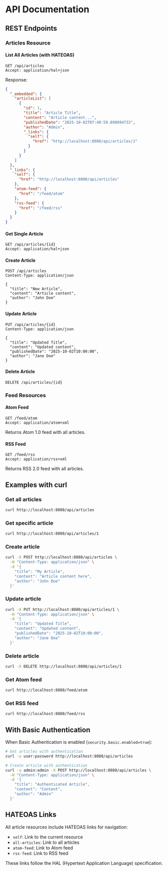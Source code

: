 # API Documentation

## REST Endpoints

### Articles Resource

#### List All Articles (with HATEOAS)
```http
GET /api/articles
Accept: application/hal+json
```

Response:
```json
{
  "_embedded": {
    "articleList": [
      {
        "id": 1,
        "title": "Article Title",
        "content": "Article content...",
        "publishedDate": "2025-10-02T07:40:59.090894733",
        "author": "Admin",
        "_links": {
          "self": {
            "href": "http://localhost:8080/api/articles/1"
          }
        }
      }
    ]
  },
  "_links": {
    "self": {
      "href": "http://localhost:8080/api/articles"
    },
    "atom-feed": {
      "href": "/feed/atom"
    },
    "rss-feed": {
      "href": "/feed/rss"
    }
  }
}
```

#### Get Single Article
```http
GET /api/articles/{id}
Accept: application/hal+json
```

#### Create Article
```http
POST /api/articles
Content-Type: application/json

{
  "title": "New Article",
  "content": "Article content",
  "author": "John Doe"
}
```

#### Update Article
```http
PUT /api/articles/{id}
Content-Type: application/json

{
  "title": "Updated Title",
  "content": "Updated content",
  "publishedDate": "2025-10-02T10:00:00",
  "author": "Jane Doe"
}
```

#### Delete Article
```http
DELETE /api/articles/{id}
```

### Feed Resources

#### Atom Feed
```http
GET /feed/atom
Accept: application/atom+xml
```

Returns Atom 1.0 feed with all articles.

#### RSS Feed
```http
GET /feed/rss
Accept: application/rss+xml
```

Returns RSS 2.0 feed with all articles.

## Examples with curl

### Get all articles
```bash
curl http://localhost:8080/api/articles
```

### Get specific article
```bash
curl http://localhost:8080/api/articles/1
```

### Create article
```bash
curl -X POST http://localhost:8080/api/articles \
  -H "Content-Type: application/json" \
  -d '{
    "title": "My Article",
    "content": "Article content here",
    "author": "John Doe"
  }'
```

### Update article
```bash
curl -X PUT http://localhost:8080/api/articles/1 \
  -H "Content-Type: application/json" \
  -d '{
    "title": "Updated Title",
    "content": "Updated content",
    "publishedDate": "2025-10-02T10:00:00",
    "author": "Jane Doe"
  }'
```

### Delete article
```bash
curl -X DELETE http://localhost:8080/api/articles/1
```

### Get Atom feed
```bash
curl http://localhost:8080/feed/atom
```

### Get RSS feed
```bash
curl http://localhost:8080/feed/rss
```

## With Basic Authentication

When Basic Authentication is enabled (`security.basic.enabled=true`):

```bash
# Get articles with authentication
curl -u user:password http://localhost:8080/api/articles

# Create article with authentication
curl -u admin:admin -X POST http://localhost:8080/api/articles \
  -H "Content-Type: application/json" \
  -d '{
    "title": "Authenticated Article",
    "content": "Content",
    "author": "Admin"
  }'
```

## HATEOAS Links

All article resources include HATEOAS links for navigation:
- `self`: Link to the current resource
- `all-articles`: Link to all articles
- `atom-feed`: Link to Atom feed
- `rss-feed`: Link to RSS feed

These links follow the HAL (Hypertext Application Language) specification.
